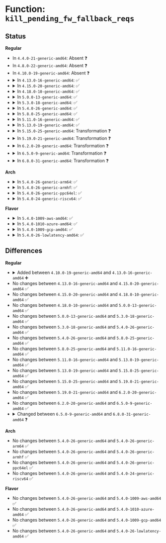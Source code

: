 # Function: <code>kill_pending_fw_fallback_reqs</code>

## Status
<b>Regular</b>
<ul>
<li>
In <code>4.4.0-21-generic-amd64</code>: Absent ❓
</li>
<li>
In <code>4.8.0-22-generic-amd64</code>: Absent ❓
</li>
<li>
In <code>4.10.0-19-generic-amd64</code>: Absent ❓
</li>
<li>
<details>
<summary>In <code>4.13.0-16-generic-amd64</code>: ✅</summary>

```c
void kill_pending_fw_fallback_reqs(bool only_kill_custom)
```

```json
{
  "name": "kill_pending_fw_fallback_reqs",
  "collision_type": "Unique Static",
  "inline_type": "No",
  "funcs": [
    {
      "addr": 18446744071585100496,
      "name": "kill_pending_fw_fallback_reqs",
      "external": false,
      "loc": "drivers/base/firmware_class.c:599",
      "file": "drivers/base/firmware_class.c",
      "inline": "seen, unknown",
      "caller_inline": [],
      "caller_func": [
        "drivers/base/firmware_class.c:fw_shutdown_notify"
      ]
    }
  ],
  "symbols": [
    {
      "addr": 18446744071585100496,
      "name": "kill_pending_fw_fallback_reqs",
      "section": ".text",
      "bind": "STB_LOCAL",
      "size": 115
    }
  ]
}
```
</details>
</li>
<li>
<details>
<summary>In <code>4.15.0-20-generic-amd64</code>: ✅</summary>

```c
void kill_pending_fw_fallback_reqs(bool only_kill_custom)
```

```json
{
  "name": "kill_pending_fw_fallback_reqs",
  "collision_type": "Unique Static",
  "inline_type": "No",
  "funcs": [
    {
      "addr": 18446744071585526288,
      "name": "kill_pending_fw_fallback_reqs",
      "external": false,
      "loc": "drivers/base/firmware_class.c:603",
      "file": "drivers/base/firmware_class.c",
      "inline": "seen, unknown",
      "caller_inline": [],
      "caller_func": [
        "drivers/base/firmware_class.c:fw_shutdown_notify"
      ]
    }
  ],
  "symbols": [
    {
      "addr": 18446744071585526288,
      "name": "kill_pending_fw_fallback_reqs",
      "section": ".text",
      "bind": "STB_LOCAL",
      "size": 115
    }
  ]
}
```
</details>
</li>
<li>
<details>
<summary>In <code>4.18.0-10-generic-amd64</code>: ✅</summary>

```c
void kill_pending_fw_fallback_reqs(bool only_kill_custom)
```

```json
{
  "name": "kill_pending_fw_fallback_reqs",
  "collision_type": "Unique Global",
  "inline_type": "No",
  "funcs": [
    {
      "addr": 18446744071585773872,
      "name": "kill_pending_fw_fallback_reqs",
      "external": true,
      "loc": "drivers/base/firmware_loader/fallback.c:107",
      "file": "drivers/base/firmware_loader/fallback.c",
      "inline": "seen, unknown",
      "caller_inline": [],
      "caller_func": [
        "drivers/base/firmware_loader/main.c:fw_shutdown_notify"
      ]
    }
  ],
  "symbols": [
    {
      "addr": 18446744071585773872,
      "name": "kill_pending_fw_fallback_reqs",
      "section": ".text",
      "bind": "STB_GLOBAL",
      "size": 115
    }
  ]
}
```
</details>
</li>
<li>
<details>
<summary>In <code>5.0.0-13-generic-amd64</code>: ✅</summary>

```c
void kill_pending_fw_fallback_reqs(bool only_kill_custom)
```

```json
{
  "name": "kill_pending_fw_fallback_reqs",
  "collision_type": "Unique Global",
  "inline_type": "No",
  "funcs": [
    {
      "addr": 18446744071585907120,
      "name": "kill_pending_fw_fallback_reqs",
      "external": true,
      "loc": "drivers/base/firmware_loader/fallback.c:107",
      "file": "drivers/base/firmware_loader/fallback.c",
      "inline": "seen, unknown",
      "caller_inline": [],
      "caller_func": [
        "drivers/base/firmware_loader/main.c:fw_shutdown_notify"
      ]
    }
  ],
  "symbols": [
    {
      "addr": 18446744071585907120,
      "name": "kill_pending_fw_fallback_reqs",
      "section": ".text",
      "bind": "STB_GLOBAL",
      "size": 115
    }
  ]
}
```
</details>
</li>
<li>
<details>
<summary>In <code>5.3.0-18-generic-amd64</code>: ✅</summary>

```c
void kill_pending_fw_fallback_reqs(bool only_kill_custom)
```

```json
{
  "name": "kill_pending_fw_fallback_reqs",
  "collision_type": "Unique Global",
  "inline_type": "No",
  "funcs": [
    {
      "addr": 18446744071586146320,
      "name": "kill_pending_fw_fallback_reqs",
      "external": true,
      "loc": "drivers/base/firmware_loader/fallback.c:107",
      "file": "drivers/base/firmware_loader/fallback.c",
      "inline": "seen, unknown",
      "caller_inline": [],
      "caller_func": [
        "drivers/base/firmware_loader/main.c:fw_shutdown_notify"
      ]
    }
  ],
  "symbols": [
    {
      "addr": 18446744071586146320,
      "name": "kill_pending_fw_fallback_reqs",
      "section": ".text",
      "bind": "STB_GLOBAL",
      "size": 127
    }
  ]
}
```
</details>
</li>
<li>
<details>
<summary>In <code>5.4.0-26-generic-amd64</code>: ✅</summary>

```c
void kill_pending_fw_fallback_reqs(bool only_kill_custom)
```

```json
{
  "name": "kill_pending_fw_fallback_reqs",
  "collision_type": "Unique Global",
  "inline_type": "No",
  "funcs": [
    {
      "addr": 18446744071586294800,
      "name": "kill_pending_fw_fallback_reqs",
      "external": true,
      "loc": "drivers/base/firmware_loader/fallback.c:107",
      "file": "drivers/base/firmware_loader/fallback.c",
      "inline": "seen, unknown",
      "caller_inline": [],
      "caller_func": [
        "drivers/base/firmware_loader/main.c:fw_shutdown_notify"
      ]
    }
  ],
  "symbols": [
    {
      "addr": 18446744071586294800,
      "name": "kill_pending_fw_fallback_reqs",
      "section": ".text",
      "bind": "STB_GLOBAL",
      "size": 127
    }
  ]
}
```
</details>
</li>
<li>
<details>
<summary>In <code>5.8.0-25-generic-amd64</code>: ✅</summary>

```c
void kill_pending_fw_fallback_reqs(bool only_kill_custom)
```

```json
{
  "name": "kill_pending_fw_fallback_reqs",
  "collision_type": "Unique Global",
  "inline_type": "No",
  "funcs": [
    {
      "addr": 18446744071587065600,
      "name": "kill_pending_fw_fallback_reqs",
      "external": true,
      "loc": "drivers/base/firmware_loader/fallback.c:110",
      "file": "drivers/base/firmware_loader/fallback.c",
      "inline": "seen, unknown",
      "caller_inline": [],
      "caller_func": [
        "drivers/base/firmware_loader/main.c:fw_shutdown_notify"
      ]
    }
  ],
  "symbols": [
    {
      "addr": 18446744071587065600,
      "name": "kill_pending_fw_fallback_reqs",
      "section": ".text",
      "bind": "STB_GLOBAL",
      "size": 168
    }
  ]
}
```
</details>
</li>
<li>
<details>
<summary>In <code>5.11.0-16-generic-amd64</code>: ✅</summary>

```c
void kill_pending_fw_fallback_reqs(bool only_kill_custom)
```

```json
{
  "name": "kill_pending_fw_fallback_reqs",
  "collision_type": "Unique Global",
  "inline_type": "No",
  "funcs": [
    {
      "addr": 18446744071587150112,
      "name": "kill_pending_fw_fallback_reqs",
      "external": true,
      "loc": "drivers/base/firmware_loader/fallback.c:110",
      "file": "drivers/base/firmware_loader/fallback.c",
      "inline": "seen, unknown",
      "caller_inline": [],
      "caller_func": [
        "drivers/base/firmware_loader/main.c:fw_shutdown_notify"
      ]
    }
  ],
  "symbols": [
    {
      "addr": 18446744071587150112,
      "name": "kill_pending_fw_fallback_reqs",
      "section": ".text",
      "bind": "STB_GLOBAL",
      "size": 179
    }
  ]
}
```
</details>
</li>
<li>
<details>
<summary>In <code>5.13.0-19-generic-amd64</code>: ✅</summary>

```c
void kill_pending_fw_fallback_reqs(bool only_kill_custom)
```

```json
{
  "name": "kill_pending_fw_fallback_reqs",
  "collision_type": "Unique Global",
  "inline_type": "No",
  "funcs": [
    {
      "addr": 18446744071587037440,
      "name": "kill_pending_fw_fallback_reqs",
      "external": true,
      "loc": "drivers/base/firmware_loader/fallback.c:109",
      "file": "drivers/base/firmware_loader/fallback.c",
      "inline": "seen, unknown",
      "caller_inline": [],
      "caller_func": [
        "drivers/base/firmware_loader/main.c:fw_shutdown_notify"
      ]
    }
  ],
  "symbols": [
    {
      "addr": 18446744071587037440,
      "name": "kill_pending_fw_fallback_reqs",
      "section": ".text",
      "bind": "STB_GLOBAL",
      "size": 184
    }
  ]
}
```
</details>
</li>
<li>
<details>
<summary>In <code>5.15.0-25-generic-amd64</code>: Transformation ❓</summary>

```c
void kill_pending_fw_fallback_reqs(bool only_kill_custom)
```

```json
{
  "name": "kill_pending_fw_fallback_reqs",
  "collision_type": "Unique Global",
  "inline_type": "No",
  "funcs": [
    {
      "addr": 0,
      "name": "kill_pending_fw_fallback_reqs",
      "external": true,
      "loc": "drivers/base/firmware_loader/fallback.c:109",
      "file": "drivers/base/firmware_loader/fallback.c",
      "inline": "seen, unknown",
      "caller_inline": [],
      "caller_func": [
        "drivers/base/firmware_loader/main.c:fw_shutdown_notify"
      ]
    }
  ],
  "symbols": [
    {
      "addr": 18446744071592494008,
      "name": "kill_pending_fw_fallback_reqs.cold",
      "section": ".text",
      "bind": "STB_LOCAL",
      "size": 21
    },
    {
      "addr": 18446744071587604752,
      "name": "kill_pending_fw_fallback_reqs",
      "section": ".text",
      "bind": "STB_GLOBAL",
      "size": 222
    }
  ]
}
```
</details>
</li>
<li>
<details>
<summary>In <code>5.19.0-21-generic-amd64</code>: Transformation ❓</summary>

```c
void kill_pending_fw_fallback_reqs(bool only_kill_custom)
```

```json
{
  "name": "kill_pending_fw_fallback_reqs",
  "collision_type": "Unique Global",
  "inline_type": "No",
  "funcs": [
    {
      "addr": 0,
      "name": "kill_pending_fw_fallback_reqs",
      "external": true,
      "loc": "drivers/base/firmware_loader/fallback.c:49",
      "file": "drivers/base/firmware_loader/fallback.c",
      "inline": "seen, unknown",
      "caller_inline": [],
      "caller_func": [
        "drivers/base/firmware_loader/main.c:fw_shutdown_notify"
      ]
    }
  ],
  "symbols": [
    {
      "addr": 18446744071594364052,
      "name": "kill_pending_fw_fallback_reqs.cold",
      "section": ".text",
      "bind": "STB_LOCAL",
      "size": 21
    },
    {
      "addr": 18446744071588940992,
      "name": "kill_pending_fw_fallback_reqs",
      "section": ".text",
      "bind": "STB_GLOBAL",
      "size": 174
    }
  ]
}
```
</details>
</li>
<li>
<details>
<summary>In <code>6.2.0-20-generic-amd64</code>: Transformation ❓</summary>

```c
void kill_pending_fw_fallback_reqs(bool only_kill_custom)
```

```json
{
  "name": "kill_pending_fw_fallback_reqs",
  "collision_type": "Unique Global",
  "inline_type": "No",
  "funcs": [
    {
      "addr": 0,
      "name": "kill_pending_fw_fallback_reqs",
      "external": true,
      "loc": "drivers/base/firmware_loader/fallback.c:49",
      "file": "drivers/base/firmware_loader/fallback.c",
      "inline": "seen, unknown",
      "caller_inline": [],
      "caller_func": [
        "drivers/base/firmware_loader/main.c:fw_shutdown_notify"
      ]
    }
  ],
  "symbols": [
    {
      "addr": 18446744071596247932,
      "name": "kill_pending_fw_fallback_reqs.cold",
      "section": ".text",
      "bind": "STB_LOCAL",
      "size": 21
    },
    {
      "addr": 18446744071590455632,
      "name": "kill_pending_fw_fallback_reqs",
      "section": ".text",
      "bind": "STB_GLOBAL",
      "size": 174
    }
  ]
}
```
</details>
</li>
<li>
<details>
<summary>In <code>6.5.0-9-generic-amd64</code>: Transformation ❓</summary>

```c
void kill_pending_fw_fallback_reqs(bool only_kill_custom)
```

```json
{
  "name": "kill_pending_fw_fallback_reqs",
  "collision_type": "Unique Global",
  "inline_type": "No",
  "funcs": [
    {
      "addr": 0,
      "name": "kill_pending_fw_fallback_reqs",
      "external": true,
      "loc": "drivers/base/firmware_loader/fallback.c:49",
      "file": "drivers/base/firmware_loader/fallback.c",
      "inline": "seen, unknown",
      "caller_inline": [],
      "caller_func": [
        "drivers/base/firmware_loader/main.c:fw_shutdown_notify"
      ]
    }
  ],
  "symbols": [
    {
      "addr": 18446744071596776243,
      "name": "kill_pending_fw_fallback_reqs.cold",
      "section": ".text",
      "bind": "STB_LOCAL",
      "size": 21
    },
    {
      "addr": 18446744071590775872,
      "name": "kill_pending_fw_fallback_reqs",
      "section": ".text",
      "bind": "STB_GLOBAL",
      "size": 174
    }
  ]
}
```
</details>
</li>
<li>
<details>
<summary>In <code>6.8.0-31-generic-amd64</code>: Transformation ❓</summary>

```c
void kill_pending_fw_fallback_reqs(bool kill_all)
```

```json
{
  "name": "kill_pending_fw_fallback_reqs",
  "collision_type": "Unique Global",
  "inline_type": "No",
  "funcs": [
    {
      "addr": 0,
      "name": "kill_pending_fw_fallback_reqs",
      "external": true,
      "loc": "drivers/base/firmware_loader/fallback.c:49",
      "file": "drivers/base/firmware_loader/fallback.c",
      "inline": "seen, unknown",
      "caller_inline": [],
      "caller_func": [
        "drivers/base/firmware_loader/main.c:fw_shutdown_notify"
      ]
    }
  ],
  "symbols": [
    {
      "addr": 18446744071597685280,
      "name": "kill_pending_fw_fallback_reqs.cold",
      "section": ".text",
      "bind": "STB_LOCAL",
      "size": 21
    },
    {
      "addr": 18446744071591118464,
      "name": "kill_pending_fw_fallback_reqs",
      "section": ".text",
      "bind": "STB_GLOBAL",
      "size": 249
    }
  ]
}
```
</details>
</li>
</ul>
<b>Arch</b>
<ul>
<li>
<details>
<summary>In <code>5.4.0-26-generic-arm64</code>: ✅</summary>

```c
void kill_pending_fw_fallback_reqs(bool only_kill_custom)
```

```json
{
  "name": "kill_pending_fw_fallback_reqs",
  "collision_type": "Unique Global",
  "inline_type": "No",
  "funcs": [
    {
      "addr": 18446603336499127472,
      "name": "kill_pending_fw_fallback_reqs",
      "external": true,
      "loc": "drivers/base/firmware_loader/fallback.c:107",
      "file": "drivers/base/firmware_loader/fallback.c",
      "inline": "seen, unknown",
      "caller_inline": [],
      "caller_func": [
        "drivers/base/firmware_loader/main.c:fw_shutdown_notify"
      ]
    }
  ],
  "symbols": [
    {
      "addr": 18446603336499127472,
      "name": "kill_pending_fw_fallback_reqs",
      "section": ".text",
      "bind": "STB_GLOBAL",
      "size": 152
    }
  ]
}
```
</details>
</li>
<li>
<details>
<summary>In <code>5.4.0-26-generic-armhf</code>: ✅</summary>

```c
void kill_pending_fw_fallback_reqs(bool only_kill_custom)
```

```json
{
  "name": "kill_pending_fw_fallback_reqs",
  "collision_type": "Unique Global",
  "inline_type": "No",
  "funcs": [
    {
      "addr": 3231675188,
      "name": "kill_pending_fw_fallback_reqs",
      "external": true,
      "loc": "drivers/base/firmware_loader/fallback.c:107",
      "file": "drivers/base/firmware_loader/fallback.c",
      "inline": "seen, unknown",
      "caller_inline": [],
      "caller_func": [
        "drivers/base/firmware_loader/main.c:fw_shutdown_notify"
      ]
    }
  ],
  "symbols": [
    {
      "addr": 3231675188,
      "name": "kill_pending_fw_fallback_reqs",
      "section": ".text",
      "bind": "STB_GLOBAL",
      "size": 136
    }
  ]
}
```
</details>
</li>
<li>
<details>
<summary>In <code>5.4.0-26-generic-ppc64el</code>: ✅</summary>

```c
void kill_pending_fw_fallback_reqs(bool only_kill_custom)
```

```json
{
  "name": "kill_pending_fw_fallback_reqs",
  "collision_type": "Unique Global",
  "inline_type": "No",
  "funcs": [
    {
      "addr": 13835058055292318512,
      "name": "kill_pending_fw_fallback_reqs",
      "external": true,
      "loc": "drivers/base/firmware_loader/fallback.c:107",
      "file": "drivers/base/firmware_loader/fallback.c",
      "inline": "seen, unknown",
      "caller_inline": [],
      "caller_func": [
        "drivers/base/firmware_loader/main.c:fw_shutdown_notify"
      ]
    }
  ],
  "symbols": [
    {
      "addr": 13835058055292318512,
      "name": "kill_pending_fw_fallback_reqs",
      "section": ".text",
      "bind": "STB_GLOBAL",
      "size": 240
    }
  ]
}
```
</details>
</li>
<li>
<details>
<summary>In <code>5.4.0-24-generic-riscv64</code>: ✅</summary>

```c
void kill_pending_fw_fallback_reqs(bool only_kill_custom)
```

```json
{
  "name": "kill_pending_fw_fallback_reqs",
  "collision_type": "Unique Global",
  "inline_type": "No",
  "funcs": [
    {
      "addr": 18446743936276441918,
      "name": "kill_pending_fw_fallback_reqs",
      "external": true,
      "loc": "drivers/base/firmware_loader/fallback.c:107",
      "file": "drivers/base/firmware_loader/fallback.c",
      "inline": "seen, unknown",
      "caller_inline": [],
      "caller_func": [
        "drivers/base/firmware_loader/main.c:fw_shutdown_notify"
      ]
    }
  ],
  "symbols": [
    {
      "addr": 18446743936276441918,
      "name": "kill_pending_fw_fallback_reqs",
      "section": ".text",
      "bind": "STB_GLOBAL",
      "size": 146
    }
  ]
}
```
</details>
</li>
</ul>
<b>Flavor</b>
<ul>
<li>
<details>
<summary>In <code>5.4.0-1009-aws-amd64</code>: ✅</summary>

```c
void kill_pending_fw_fallback_reqs(bool only_kill_custom)
```

```json
{
  "name": "kill_pending_fw_fallback_reqs",
  "collision_type": "Unique Global",
  "inline_type": "No",
  "funcs": [
    {
      "addr": 18446744071586058048,
      "name": "kill_pending_fw_fallback_reqs",
      "external": true,
      "loc": "drivers/base/firmware_loader/fallback.c:107",
      "file": "drivers/base/firmware_loader/fallback.c",
      "inline": "seen, unknown",
      "caller_inline": [],
      "caller_func": [
        "drivers/base/firmware_loader/main.c:fw_shutdown_notify"
      ]
    }
  ],
  "symbols": [
    {
      "addr": 18446744071586058048,
      "name": "kill_pending_fw_fallback_reqs",
      "section": ".text",
      "bind": "STB_GLOBAL",
      "size": 127
    }
  ]
}
```
</details>
</li>
<li>
<details>
<summary>In <code>5.4.0-1010-azure-amd64</code>: ✅</summary>

```c
void kill_pending_fw_fallback_reqs(bool only_kill_custom)
```

```json
{
  "name": "kill_pending_fw_fallback_reqs",
  "collision_type": "Unique Global",
  "inline_type": "No",
  "funcs": [
    {
      "addr": 18446744071585904000,
      "name": "kill_pending_fw_fallback_reqs",
      "external": true,
      "loc": "drivers/base/firmware_loader/fallback.c:107",
      "file": "drivers/base/firmware_loader/fallback.c",
      "inline": "seen, unknown",
      "caller_inline": [],
      "caller_func": [
        "drivers/base/firmware_loader/main.c:fw_shutdown_notify"
      ]
    }
  ],
  "symbols": [
    {
      "addr": 18446744071585904000,
      "name": "kill_pending_fw_fallback_reqs",
      "section": ".text",
      "bind": "STB_GLOBAL",
      "size": 127
    }
  ]
}
```
</details>
</li>
<li>
<details>
<summary>In <code>5.4.0-1009-gcp-amd64</code>: ✅</summary>

```c
void kill_pending_fw_fallback_reqs(bool only_kill_custom)
```

```json
{
  "name": "kill_pending_fw_fallback_reqs",
  "collision_type": "Unique Global",
  "inline_type": "No",
  "funcs": [
    {
      "addr": 18446744071586244112,
      "name": "kill_pending_fw_fallback_reqs",
      "external": true,
      "loc": "drivers/base/firmware_loader/fallback.c:107",
      "file": "drivers/base/firmware_loader/fallback.c",
      "inline": "seen, unknown",
      "caller_inline": [],
      "caller_func": [
        "drivers/base/firmware_loader/main.c:fw_shutdown_notify"
      ]
    }
  ],
  "symbols": [
    {
      "addr": 18446744071586244112,
      "name": "kill_pending_fw_fallback_reqs",
      "section": ".text",
      "bind": "STB_GLOBAL",
      "size": 127
    }
  ]
}
```
</details>
</li>
<li>
<details>
<summary>In <code>5.4.0-26-lowlatency-amd64</code>: ✅</summary>

```c
void kill_pending_fw_fallback_reqs(bool only_kill_custom)
```

```json
{
  "name": "kill_pending_fw_fallback_reqs",
  "collision_type": "Unique Global",
  "inline_type": "No",
  "funcs": [
    {
      "addr": 18446744071586353712,
      "name": "kill_pending_fw_fallback_reqs",
      "external": true,
      "loc": "drivers/base/firmware_loader/fallback.c:107",
      "file": "drivers/base/firmware_loader/fallback.c",
      "inline": "seen, unknown",
      "caller_inline": [],
      "caller_func": [
        "drivers/base/firmware_loader/main.c:fw_shutdown_notify"
      ]
    }
  ],
  "symbols": [
    {
      "addr": 18446744071586353712,
      "name": "kill_pending_fw_fallback_reqs",
      "section": ".text",
      "bind": "STB_GLOBAL",
      "size": 127
    }
  ]
}
```
</details>
</li>
</ul>

## Differences
<b>Regular</b>
<ul>
<li>
<details>
<summary>Added between <code>4.10.0-19-generic-amd64</code> and <code>4.13.0-16-generic-amd64</code> ➕</summary>

```c
void kill_pending_fw_fallback_reqs(bool only_kill_custom)
```
</details>
</li>
<li>
No changes between <code>4.13.0-16-generic-amd64</code> and <code>4.15.0-20-generic-amd64</code> ✅
</li>
<li>
No changes between <code>4.15.0-20-generic-amd64</code> and <code>4.18.0-10-generic-amd64</code> ✅
</li>
<li>
No changes between <code>4.18.0-10-generic-amd64</code> and <code>5.0.0-13-generic-amd64</code> ✅
</li>
<li>
No changes between <code>5.0.0-13-generic-amd64</code> and <code>5.3.0-18-generic-amd64</code> ✅
</li>
<li>
No changes between <code>5.3.0-18-generic-amd64</code> and <code>5.4.0-26-generic-amd64</code> ✅
</li>
<li>
No changes between <code>5.4.0-26-generic-amd64</code> and <code>5.8.0-25-generic-amd64</code> ✅
</li>
<li>
No changes between <code>5.8.0-25-generic-amd64</code> and <code>5.11.0-16-generic-amd64</code> ✅
</li>
<li>
No changes between <code>5.11.0-16-generic-amd64</code> and <code>5.13.0-19-generic-amd64</code> ✅
</li>
<li>
No changes between <code>5.13.0-19-generic-amd64</code> and <code>5.15.0-25-generic-amd64</code> ✅
</li>
<li>
No changes between <code>5.15.0-25-generic-amd64</code> and <code>5.19.0-21-generic-amd64</code> ✅
</li>
<li>
No changes between <code>5.19.0-21-generic-amd64</code> and <code>6.2.0-20-generic-amd64</code> ✅
</li>
<li>
No changes between <code>6.2.0-20-generic-amd64</code> and <code>6.5.0-9-generic-amd64</code> ✅
</li>
<li>
<details>
<summary>Changed between <code>6.5.0-9-generic-amd64</code> and <code>6.8.0-31-generic-amd64</code> ❓</summary>
<ul>
<li>
<b>Param added. </b>
<code>bool kill_all</code>
</li>
<li>
<b>Param removed. </b>
<code>bool only_kill_custom</code>
</li>
</ul>
</details>
</li>
</ul>
<b>Arch</b>
<ul>
<li>
No changes between <code>5.4.0-26-generic-amd64</code> and <code>5.4.0-26-generic-arm64</code> ✅
</li>
<li>
No changes between <code>5.4.0-26-generic-amd64</code> and <code>5.4.0-26-generic-armhf</code> ✅
</li>
<li>
No changes between <code>5.4.0-26-generic-amd64</code> and <code>5.4.0-26-generic-ppc64el</code> ✅
</li>
<li>
No changes between <code>5.4.0-26-generic-amd64</code> and <code>5.4.0-24-generic-riscv64</code> ✅
</li>
</ul>
<b>Flavor</b>
<ul>
<li>
No changes between <code>5.4.0-26-generic-amd64</code> and <code>5.4.0-1009-aws-amd64</code> ✅
</li>
<li>
No changes between <code>5.4.0-26-generic-amd64</code> and <code>5.4.0-1010-azure-amd64</code> ✅
</li>
<li>
No changes between <code>5.4.0-26-generic-amd64</code> and <code>5.4.0-1009-gcp-amd64</code> ✅
</li>
<li>
No changes between <code>5.4.0-26-generic-amd64</code> and <code>5.4.0-26-lowlatency-amd64</code> ✅
</li>
</ul>
